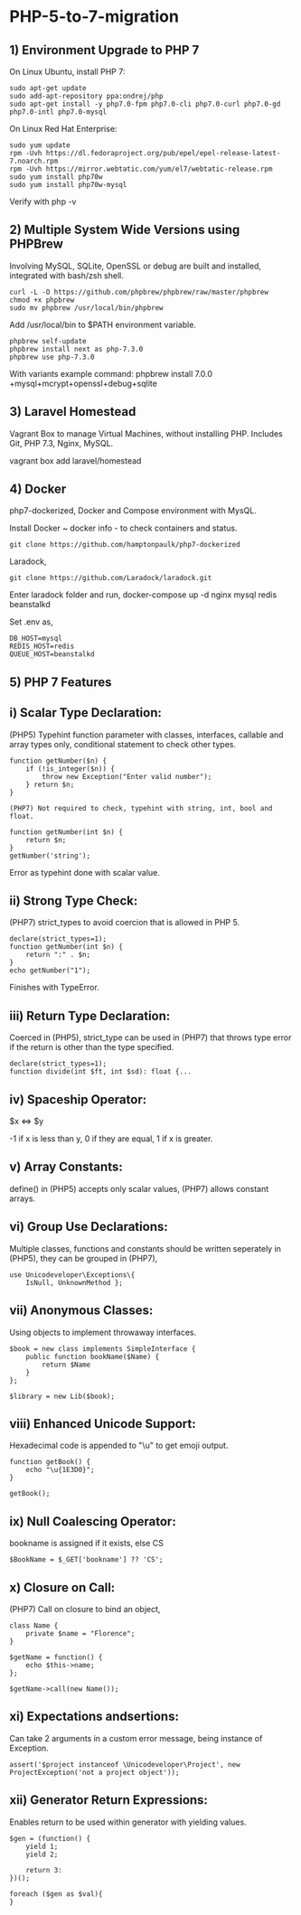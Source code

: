 # PHP-5-to-7-migration

## 1) Environment Upgrade to PHP 7

On Linux Ubuntu, install PHP 7:

```
sudo apt-get update
sudo add-apt-repository ppa:ondrej/php
sudo apt-get install -y php7.0-fpm php7.0-cli php7.0-curl php7.0-gd php7.0-intl php7.0-mysql
```

On Linux Red Hat Enterprise:

```
sudo yum update
rpm -Uvh https://dl.fedoraproject.org/pub/epel/epel-release-latest-7.noarch.rpm
rpm -Uvh https://mirror.webtatic.com/yum/el7/webtatic-release.rpm
sudo yum install php70w
sudo yum install php70w-mysql
```

Verify with php -v

## 2) Multiple System Wide Versions using PHPBrew

Involving MySQL, SQLite, OpenSSL or debug are built and installed, integrated with bash/zsh shell.

```
curl -L -O https://github.com/phpbrew/phpbrew/raw/master/phpbrew
chmod +x phpbrew
sudo mv phpbrew /usr/local/bin/phpbrew
```

Add /usr/local/bin to $PATH environment variable.

```
phpbrew self-update
phpbrew install next as php-7.3.0
phpbrew use php-7.3.0
```

With variants example command: phpbrew install 7.0.0 +mysql+mcrypt+openssl+debug+sqlite

## 3) Laravel Homestead

Vagrant Box to manage Virtual Machines, without installing PHP. Includes Git, PHP 7.3, Nginx, MySQL.

vagrant box add laravel/homestead

## 4) Docker

php7-dockerized, Docker and Compose environment with MysQL.

Install Docker
~ docker info - to check containers and status.
```
git clone https://github.com/hamptonpaulk/php7-dockerized
```
Laradock, 
```
git clone https://github.com/Laradock/laradock.git
```
Enter laradock folder and run, docker-compose up -d nginx mysql redis beanstalkd

Set .env as,
```
DB_HOST=mysql
REDIS_HOST=redis
QUEUE_HOST=beanstalkd
```

## 5) PHP 7 Features

i) Scalar Type Declaration: 
---------------------------
(PHP5) Typehint function parameter with classes, interfaces, callable and array types only, conditional statement to check other types.

```
function getNumber($n) {
    if (!is_integer($n)) {
        throw new Exception("Enter valid number");
    } return $n;
}

(PHP7) Not required to check, typehint with string, int, bool and float.

function getNumber(int $n) {
    return $n;
}
getNumber('string');
```

Error as typehint done with scalar value.

ii) Strong Type Check:
----------------------
(PHP7) strict_types to avoid coercion that is allowed in PHP 5.

```
declare(strict_types=1);
function getNumber(int $n) {
    return ":" . $n;
}
echo getNumber("1");
```

Finishes with TypeError.

iii) Return Type Declaration:
-----------------------------
Coerced in (PHP5), strict_type can be used in (PHP7) that throws type error if the return is other than the type specified.

```
declare(strict_types=1);
function divide(int $ft, int $sd): float {...
```

iv) Spaceship Operator:
-----------------------
$x <=> $y 

-1 if x is less than y, 
0 if they are equal, 
1 if x is greater.

v) Array Constants:
-------------------
define() in (PHP5) accepts only scalar values, (PHP7) allows constant arrays.

vi) Group Use Declarations:
---------------------------
Multiple classes, functions and constants should be written seperately in (PHP5), they can be grouped in (PHP7),

```
use Unicodeveloper\Exceptions\{
    IsNull, UnknownMethod };
```

vii) Anonymous Classes:
-----------------------
Using objects to implement throwaway interfaces.

```
$book = new class implements SimpleInterface {
    public function bookName($Name) {
        return $Name
    }
};

$library = new Lib($book);
```

viii) Enhanced Unicode Support:
-------------------------------
Hexadecimal code is appended to "\u" to get emoji output.

```
function getBook() {
    echo "\u{1E3D0}";
}

getBook();
```

ix) Null Coalescing Operator:
-----------------------------
bookname is assigned if it exists, else CS

```
$BookName = $_GET['bookname'] ?? 'CS';
```

x) Closure on Call:
-------------------
(PHP7) Call on closure to bind an object,

```
class Name {
    private $name = "Florence";
}

$getName = function() {
    echo $this->name;
};

$getName->call(new Name());
```

xi) Expectations andsertions:
--------------------------------
Can take 2 arguments in a custom error message, being instance of Exception.

```
assert('$project instanceof \Unicodeveloper\Project', new ProjectException('not a project object'));
```

xii) Generator Return Expressions:
----------------------------------
Enables return to be used within generator with yielding values.

```
$gen = (function() {
    yield 1;
    yield 2;
    
    return 3:
})();

foreach ($gen as $val){
}
```
